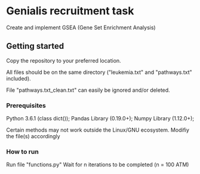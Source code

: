 # Genialis recruitment task

Create and implement GSEA (Gene Set Enrichment Analysis)

## Getting started

Copy the repository to your preferred location. 

All files should be on the same directory ("leukemia.txt" and "pathways.txt" included).

File "pathways.txt_clean.txt" can easily be ignored and/or deleted.

### Prerequisites

Python 3.6.1 (class dict()); Pandas Library (0.19.0+); Numpy Library (1.12.0+);

Certain methods may not work outside the Linux/GNU ecosystem. Modifiy the file(s) accordingly

### How to run

Run file "functions.py"
Wait for n iterations to be completed (n = 100 ATM)